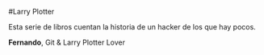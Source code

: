 #Larry Plotter

Esta serie de libros cuentan la historia de un hacker de los que hay pocos.

**Fernando**, Git & Larry Plotter Lover
